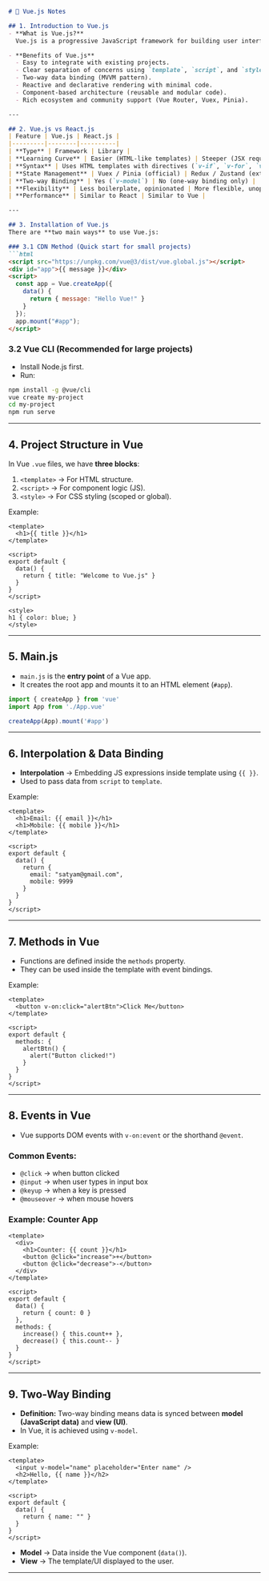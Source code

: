 ````markdown
# 📘 Vue.js Notes

## 1. Introduction to Vue.js
- **What is Vue.js?**  
  Vue.js is a progressive JavaScript framework for building user interfaces and single-page applications (SPAs). It is lightweight, easy to learn, and provides reactive data binding and a component-based architecture.  

- **Benefits of Vue.js**  
  - Easy to integrate with existing projects.  
  - Clear separation of concerns using `template`, `script`, and `style`.  
  - Two-way data binding (MVVM pattern).  
  - Reactive and declarative rendering with minimal code.  
  - Component-based architecture (reusable and modular code).  
  - Rich ecosystem and community support (Vue Router, Vuex, Pinia).  

---

## 2. Vue.js vs React.js
| Feature | Vue.js | React.js |
|---------|--------|----------|
| **Type** | Framework | Library |
| **Learning Curve** | Easier (HTML-like templates) | Steeper (JSX required) |
| **Syntax** | Uses HTML templates with directives (`v-if`, `v-for`, `v-bind`) | Uses JSX (JavaScript + XML) |
| **State Management** | Vuex / Pinia (official) | Redux / Zustand (external) |
| **Two-way Binding** | Yes (`v-model`) | No (one-way binding only) |
| **Flexibility** | Less boilerplate, opinionated | More flexible, unopinionated |
| **Performance** | Similar to React | Similar to Vue |

---

## 3. Installation of Vue.js
There are **two main ways** to use Vue.js:

### 3.1 CDN Method (Quick start for small projects)  
```html
<script src="https://unpkg.com/vue@3/dist/vue.global.js"></script>
<div id="app">{{ message }}</div>
<script>
  const app = Vue.createApp({
    data() {
      return { message: "Hello Vue!" }
    }
  });
  app.mount("#app");
</script>
````

### 3.2 Vue CLI (Recommended for large projects)

* Install Node.js first.
* Run:

```bash
npm install -g @vue/cli
vue create my-project
cd my-project
npm run serve
```

---

## 4. Project Structure in Vue

In Vue `.vue` files, we have **three blocks**:

1. `<template>` → For HTML structure.
2. `<script>` → For component logic (JS).
3. `<style>` → For CSS styling (scoped or global).

Example:

```vue
<template>
  <h1>{{ title }}</h1>
</template>

<script>
export default {
  data() {
    return { title: "Welcome to Vue.js" }
  }
}
</script>

<style>
h1 { color: blue; }
</style>
```

---

## 5. Main.js

* `main.js` is the **entry point** of a Vue app.
* It creates the root app and mounts it to an HTML element (`#app`).

```javascript
import { createApp } from 'vue'
import App from './App.vue'

createApp(App).mount('#app')
```

---

## 6. Interpolation & Data Binding

* **Interpolation** → Embedding JS expressions inside template using `{{ }}`.
* Used to pass data from `script` to `template`.

Example:

```vue
<template>
  <h1>Email: {{ email }}</h1>
  <h1>Mobile: {{ mobile }}</h1>
</template>

<script>
export default {
  data() {
    return {
      email: "satyam@gmail.com",
      mobile: 9999
    }
  }
}
</script>
```

---

## 7. Methods in Vue

* Functions are defined inside the `methods` property.
* They can be used inside the template with event bindings.

Example:

```vue
<template>
  <button v-on:click="alertBtn">Click Me</button>
</template>

<script>
export default {
  methods: {
    alertBtn() {
      alert("Button clicked!")
    }
  }
}
</script>
```

---

## 8. Events in Vue

* Vue supports DOM events with `v-on:event` or the shorthand `@event`.

### Common Events:

* `@click` → when button clicked
* `@input` → when user types in input box
* `@keyup` → when a key is pressed
* `@mouseover` → when mouse hovers

### Example: Counter App

```vue
<template>
  <div>
    <h1>Counter: {{ count }}</h1>
    <button @click="increase">+</button>
    <button @click="decrease">-</button>
  </div>
</template>

<script>
export default {
  data() {
    return { count: 0 }
  },
  methods: {
    increase() { this.count++ },
    decrease() { this.count-- }
  }
}
</script>
```

---

## 9. Two-Way Binding

* **Definition:** Two-way binding means data is synced between **model (JavaScript data)** and **view (UI)**.
* In Vue, it is achieved using `v-model`.

Example:

```vue
<template>
  <input v-model="name" placeholder="Enter name" />
  <h2>Hello, {{ name }}</h2>
</template>

<script>
export default {
  data() {
    return { name: "" }
  }
}
</script>
```

* **Model** → Data inside the Vue component (`data()`).
* **View** → The template/UI displayed to the user.

---

